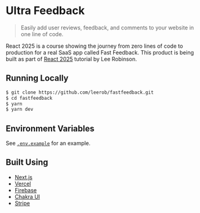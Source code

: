 # Ultra Feedback

> Easily add user reviews, feedback, and comments to your website in one line of code.

React 2025 is a course showing the journey from zero lines of code to production for a real SaaS app called Fast Feedback. This product is being built as part of [React 2025](https://react2025.com) tutorial by Lee Robinson.

## Running Locally

```bash
$ git clone https://github.com/leerob/fastfeedback.git
$ cd fastfeedback
$ yarn
$ yarn dev
```

## Environment Variables

See [`.env.example`](https://github.com/leerob/fastfeedback/blob/master/.env.example) for an example.

## Built Using

- [Next.js](https://nextjs.org/)
- [Vercel](https://vercel.com)
- [Firebase](https://firebase.com)
- [Chakra UI](https://chakra-ui.com/)
- [Stripe](https://stripe.com/)